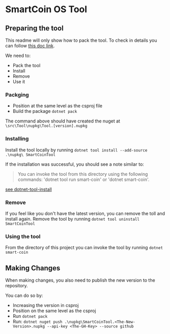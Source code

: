 # SmartCoin OS Tool

## Preparing the tool

This readme will only show how to pack the tool. To check in details you can follow [this doc link](https://learn.microsoft.com/en-us/dotnet/core/tools/global-tools-how-to-create).

We need to:
- Pack the tool
- Install
- Remove
- Use it


### Packging

- Position at the same level as the csproj file
- Build the package `dotnet pack`

The command above should have created the nuget at `\src\Tool\nupkg\Tool.[version].nupkg`

### Installing

Install the tool locally by running `dotnet tool install --add-source .\nupkg\ SmartCoinTool`


If the installation was successful, you should see a note similar to:
> You can invoke the tool from this directory using the following commands: 'dotnet tool run smart-coin' or 'dotnet smart-coin'.

[see dotnet-tool-install](https://learn.microsoft.com/en-us/dotnet/core/tools/dotnet-tool-install)

### Remove

If you feel like you don't have the latest version, you can remove the toll and install again.
Remove the tool by running `dotnet tool uninstall SmartCoinTool`

### Using the tool

From the directory of this project you can invoke the tool by running `dotnet smart-coin`

## Making Changes

When making changes, you also need to publish the new version to the repository.

You can do so by:
- Increasing the version in csproj
- Position on the same level as the csproj
- Run `dotnet pack`
- Run: `dotnet nuget push .\nupkg\SmartCoinTool.<The-New-Version>.nupkg --api-key <The-GH-Key> --source github`
